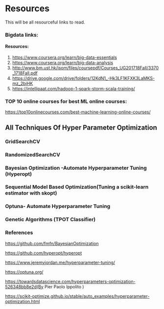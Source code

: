# Resources
This will be all resourceful links to read.

### Bigdata links:


#### Resources:
1. https://www.coursera.org/learn/big-data-essentials
2. https://www.coursera.org/learn/big-data-analysis
3. http://www.bm.ust.hk/isom/files/coursepdf/Courses_UG201718Fall/3370_1718Fall.pdf
4. https://drive.google.com/drive/folders/12KdN1_-Hk3LF1KFXK3LaMKS-mz_2biHK
5. https://intellipaat.com/hadoop-1-spark-storm-scala-training/

### TOP 10 online courses for best ML online courses:

https://top10onlinecourses.com/best-machine-learning-online-courses/


## All Techniques Of Hyper Parameter Optimization
### GridSearchCV
### RandomizedSearchCV
### Bayesian Optimization -Automate Hyperparameter Tuning (Hyperopt)
### Sequential Model Based Optimization(Tuning a scikit-learn estimator with skopt)
### Optuna- Automate Hyperparameter Tuning
### Genetic Algorithms (TPOT Classifier)


### References

https://github.com/fmfn/BayesianOptimization

https://github.com/hyperopt/hyperopt

https://www.jeremyjordan.me/hyperparameter-tuning/

https://optuna.org/

https://towardsdatascience.com/hyperparameters-optimization-526348bb8e2d(By Pier Paolo Ippolito )

https://scikit-optimize.github.io/stable/auto_examples/hyperparameter-optimization.html

